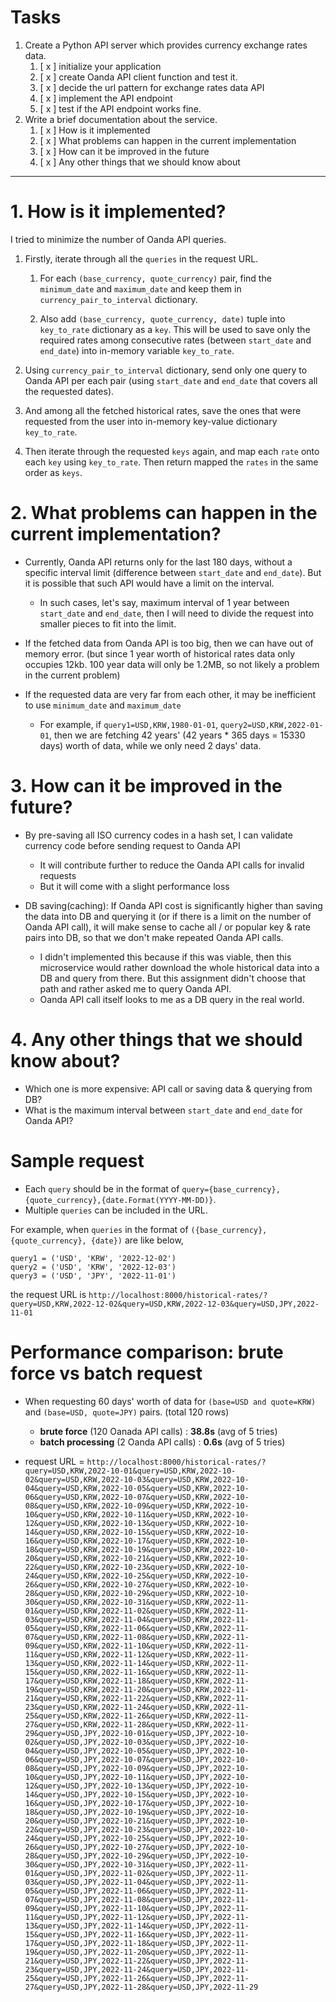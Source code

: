 # Tasks
1. Create a Python API server which provides currency exchange rates data.
    1. [ x ] initialize your application
    2. [ x ] create Oanda API client function and test it.
    3. [ x ] decide the url pattern for exchange rates data API
    4. [ x ] implement the API endpoint
    5. [ x ] test if the API endpoint works fine.
2. Write a brief documentation about the service.
    1. [ x ] How is it implemented
    2. [ x ] What problems can happen in the current implementation
    3. [ x ] How can it be improved in the future
    4. [ x ] Any other things that we should know about

------

# 1. How is it implemented?

I tried to minimize the number of Oanda API queries.

1. Firstly, iterate through all the `queries` in the request URL.

    1. For each `(base_currency, quote_currency)` pair, find the `minimum_date` and `maximum_date` and keep them in `currency_pair_to_interval` dictionary.

    2. Also add `(base_currency, quote_currency, date)` tuple into `key_to_rate` dictionary as a `key`. This will be used to save only the required rates among consecutive rates (between `start_date` and `end_date`) into in-memory variable `key_to_rate`.

2. Using `currency_pair_to_interval` dictionary, send only one query to Oanda API per each pair (using `start_date` and `end_date` that covers all the requested dates).

3. And among all the fetched historical rates, save the ones that were requested from the user into in-memory key-value dictionary `key_to_rate`.

4. Then iterate through the requested `keys` again, and map each `rate` onto each `key` using `key_to_rate`. Then return mapped the `rates` in the same order as `keys`.

# 2. What problems can happen in the current implementation?

- Currently, Oanda API returns only for the last 180 days, without a specific interval limit (difference between `start_date` and `end_date`). But it is possible that such API would have a limit on the interval.
    - In such cases, let's say, maximum interval of 1 year between `start_date` and `end_date`, then I will need to divide the request into smaller pieces to fit into the limit.

- If the fetched data from Oanda API is too big, then we can have out of memory error. (but since 1 year worth of historical rates data only occupies 12kb. 100 year data will only be 1.2MB, so not likely a problem in the current problem)

- If the requested data are very far from each other, it may be inefficient to use `minimum_date` and `maximum_date`
    - For example, if `query1=USD,KRW,1980-01-01`, `query2=USD,KRW,2022-01-01`, then we are fetching 42 years' (42 years * 365 days = 15330 days) worth of data, while we only need 2 days' data.

# 3. How can it be improved in the future?

- By pre-saving all ISO currency codes in a hash set, I can validate currency code before sending request to Oanda API
    - It will contribute further to reduce the Oanda API calls for invalid requests
    - But it will come with a slight performance loss

- DB saving(caching): If Oanda API cost is significantly higher than saving the data into DB and querying it (or if there is a limit on the number of Oanda API call), it will make sense to cache all / or popular key & rate pairs into DB, so that we don't make repeated Oanda API calls.
    - I didn't implemented this because if this was viable, then this microservice would rather download the whole historical data into a DB and query from there. But this assignment didn't choose that path and rather asked me to query Oanda API.
    - Oanda API call itself looks to me as a DB query in the real world.

# 4. Any other things that we should know about?

- Which one is more expensive: API call or saving data & querying from DB?
- What is the maximum interval between `start_date` and `end_date` for Oanda API?

# Sample request

- Each `query` should be in the format of `query={base_currency},{quote_currency},{date.Format(YYYY-MM-DD)}`.
- Multiple `queries` can be included in the URL.

For example, when `queries` in the format of `({base_currency}, {quote_currency}, {date})` are like below,

```
query1 = ('USD', 'KRW', '2022-12-02')
query2 = ('USD', 'KRW', '2022-12-03')
query3 = ('USD', 'JPY', '2022-11-01')
```

the request URL is 
`http://localhost:8000/historical-rates/?query=USD,KRW,2022-12-02&query=USD,KRW,2022-12-03&query=USD,JPY,2022-11-01`


# Performance comparison: brute force vs batch request
- When requesting 60 days' worth of data for `(base=USD and quote=KRW)` and `(base=USD, quote=JPY)` pairs. (total 120 rows)

  - **brute force** (120 Oanada API calls) : **38.8s** (avg of 5 tries)
  - **batch processing** (2 Oanda API calls) : **0.6s** (avg of 5 tries)

- request URL = `http://localhost:8000/historical-rates/?query=USD,KRW,2022-10-01&query=USD,KRW,2022-10-02&query=USD,KRW,2022-10-03&query=USD,KRW,2022-10-04&query=USD,KRW,2022-10-05&query=USD,KRW,2022-10-06&query=USD,KRW,2022-10-07&query=USD,KRW,2022-10-08&query=USD,KRW,2022-10-09&query=USD,KRW,2022-10-10&query=USD,KRW,2022-10-11&query=USD,KRW,2022-10-12&query=USD,KRW,2022-10-13&query=USD,KRW,2022-10-14&query=USD,KRW,2022-10-15&query=USD,KRW,2022-10-16&query=USD,KRW,2022-10-17&query=USD,KRW,2022-10-18&query=USD,KRW,2022-10-19&query=USD,KRW,2022-10-20&query=USD,KRW,2022-10-21&query=USD,KRW,2022-10-22&query=USD,KRW,2022-10-23&query=USD,KRW,2022-10-24&query=USD,KRW,2022-10-25&query=USD,KRW,2022-10-26&query=USD,KRW,2022-10-27&query=USD,KRW,2022-10-28&query=USD,KRW,2022-10-29&query=USD,KRW,2022-10-30&query=USD,KRW,2022-10-31&query=USD,KRW,2022-11-01&query=USD,KRW,2022-11-02&query=USD,KRW,2022-11-03&query=USD,KRW,2022-11-04&query=USD,KRW,2022-11-05&query=USD,KRW,2022-11-06&query=USD,KRW,2022-11-07&query=USD,KRW,2022-11-08&query=USD,KRW,2022-11-09&query=USD,KRW,2022-11-10&query=USD,KRW,2022-11-11&query=USD,KRW,2022-11-12&query=USD,KRW,2022-11-13&query=USD,KRW,2022-11-14&query=USD,KRW,2022-11-15&query=USD,KRW,2022-11-16&query=USD,KRW,2022-11-17&query=USD,KRW,2022-11-18&query=USD,KRW,2022-11-19&query=USD,KRW,2022-11-20&query=USD,KRW,2022-11-21&query=USD,KRW,2022-11-22&query=USD,KRW,2022-11-23&query=USD,KRW,2022-11-24&query=USD,KRW,2022-11-25&query=USD,KRW,2022-11-26&query=USD,KRW,2022-11-27&query=USD,KRW,2022-11-28&query=USD,KRW,2022-11-29&query=USD,JPY,2022-10-01&query=USD,JPY,2022-10-02&query=USD,JPY,2022-10-03&query=USD,JPY,2022-10-04&query=USD,JPY,2022-10-05&query=USD,JPY,2022-10-06&query=USD,JPY,2022-10-07&query=USD,JPY,2022-10-08&query=USD,JPY,2022-10-09&query=USD,JPY,2022-10-10&query=USD,JPY,2022-10-11&query=USD,JPY,2022-10-12&query=USD,JPY,2022-10-13&query=USD,JPY,2022-10-14&query=USD,JPY,2022-10-15&query=USD,JPY,2022-10-16&query=USD,JPY,2022-10-17&query=USD,JPY,2022-10-18&query=USD,JPY,2022-10-19&query=USD,JPY,2022-10-20&query=USD,JPY,2022-10-21&query=USD,JPY,2022-10-22&query=USD,JPY,2022-10-23&query=USD,JPY,2022-10-24&query=USD,JPY,2022-10-25&query=USD,JPY,2022-10-26&query=USD,JPY,2022-10-27&query=USD,JPY,2022-10-28&query=USD,JPY,2022-10-29&query=USD,JPY,2022-10-30&query=USD,JPY,2022-10-31&query=USD,JPY,2022-11-01&query=USD,JPY,2022-11-02&query=USD,JPY,2022-11-03&query=USD,JPY,2022-11-04&query=USD,JPY,2022-11-05&query=USD,JPY,2022-11-06&query=USD,JPY,2022-11-07&query=USD,JPY,2022-11-08&query=USD,JPY,2022-11-09&query=USD,JPY,2022-11-10&query=USD,JPY,2022-11-11&query=USD,JPY,2022-11-12&query=USD,JPY,2022-11-13&query=USD,JPY,2022-11-14&query=USD,JPY,2022-11-15&query=USD,JPY,2022-11-16&query=USD,JPY,2022-11-17&query=USD,JPY,2022-11-18&query=USD,JPY,2022-11-19&query=USD,JPY,2022-11-20&query=USD,JPY,2022-11-21&query=USD,JPY,2022-11-22&query=USD,JPY,2022-11-23&query=USD,JPY,2022-11-24&query=USD,JPY,2022-11-25&query=USD,JPY,2022-11-26&query=USD,JPY,2022-11-27&query=USD,JPY,2022-11-28&query=USD,JPY,2022-11-29`
